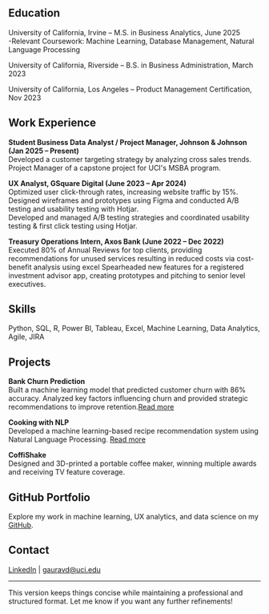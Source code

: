 
## Education  
University of California, Irvine – M.S. in Business Analytics, June 2025  
-Relevant Coursework: Machine Learning, Database Management, Natural Language Processing

University of California, Riverside – B.S. in Business Administration, March 2023  

University of California, Los Angeles – Product Management Certification, Nov 2023  

## Work Experience  
**Student Business Data Analyst / Project Manager, Johnson & Johnson (Jan 2025 – Present)**  
Developed a customer targeting strategy by analyzing cross sales trends. Project Manager of a capstone project for UCI's MSBA program.

**UX Analyst, GSquare Digital (June 2023 – Apr 2024)**  
Optimized user click-through rates, increasing website traffic by 15%. Designed wireframes and prototypes using Figma and conducted A/B testing and usability testing with Hotjar.  
Developed and managed A/B testing strategies and coordinated usability testing & first click testing using Hotjar.

**Treasury Operations Intern, Axos Bank (June 2022 – Dec 2022)**  
Executed 80% of Annual Reviews for top clients, providing recommendations for unused services resulting in reduced costs via cost-benefit analysis using excel
Spearheaded new features for a registered investment advisor app, creating prototypes and pitching to senior level executives.
## Skills  
Python, SQL, R, Power BI, Tableau, Excel, Machine Learning, Data Analytics, Agile, JIRA  

## Projects  
**Bank Churn Prediction**  
Built a machine learning model that predicted customer churn with 86% accuracy. Analyzed key factors influencing churn and provided strategic recommendations to improve retention.[Read more](https://medium.com/@gauravd_56761/bank-churn-prediction-61b484e10884)  

**Cooking with NLP**  
Developed a machine learning-based recipe recommendation system using Natural Language Processing. [Read more](https://medium.com/@gauravd_56761/cooking-with-nlp-a-machine-learning-approach-to-recipe-recommendation-12246eb41d9e)  

**CoffiShake**  
Designed and 3D-printed a portable coffee maker, winning multiple awards and receiving TV feature coverage.  

## GitHub Portfolio  
Explore my work in machine learning, UX analytics, and data science on my [GitHub](https://github.com/gauravdixit1622).  

## Contact  
[LinkedIn](https://linkedin.com/in/gaurav-dixit-818998180/) | gauravd@uci.edu  

---  

This version keeps things concise while maintaining a professional and structured format. Let me know if you want any further refinements!

